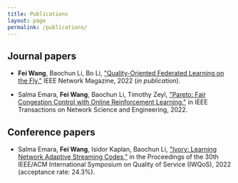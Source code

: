 ```yaml
---
title: Publications
layout: page
permalink: /publications/
---
```


## Journal papers

- **Fei Wang**, Baochun Li, Bo Li, ["Quality-Oriented Federated Learning on the Fly,"]() IEEE Network Magazine, 2022 (*in publication*).

- Salma Emara, **Fei Wang**, Baochun Li, Timothy Zeyl, ["Pareto: Fair Congestion Control with Online Reinforcement Learning,"](https://ieeexplore.ieee.org/document/9803860) in IEEE Transactions on Network Science and Engineering, 2022.


## Conference papers


<!-- - **Fei Wang**, Ethan Hugh, Baochun Li,  ["xxx,"]() in the Proceedings of IEEE INFOCOM 2023. -->

- Salma Emara, **Fei Wang**, Isidor Kaplan, Baochun Li, ["Ivory: Learning Network Adaptive Streaming Codes,"](https://ieeexplore.ieee.org/abstract/document/9812911) in the Proceedings of the 30th IEEE/ACM International Symposium on Quality of Service (IWQoS), 2022 (acceptance rate: 24.3%).
